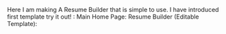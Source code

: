 Here I am making A Resume Builder that is simple to use. I have introduced first template try it out! : 
Main Home Page: 
Resume Builder (Editable Template): 
